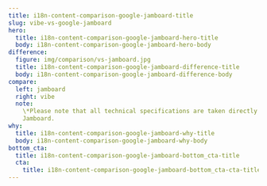 ```yaml
---
title: i18n-content-comparison-google-jamboard-title
slug: vibe-vs-google-jamboard
hero:
  title: i18n-content-comparison-google-jamboard-hero-title
  body: i18n-content-comparison-google-jamboard-hero-body
difference:
  figure: img/comparison/vs-jamboard.jpg
  title: i18n-content-comparison-google-jamboard-difference-title
  body: i18n-content-comparison-google-jamboard-difference-body
compare:
  left: jamboard
  right: vibe
  note:
    \*Please note that all technical specifications are taken directly from Google
    Jamboard.
why:
  title: i18n-content-comparison-google-jamboard-why-title
  body: i18n-content-comparison-google-jamboard-why-body
bottom_cta:
  title: i18n-content-comparison-google-jamboard-bottom_cta-title
  cta:
    title: i18n-content-comparison-google-jamboard-bottom_cta-cta-title
---
```


